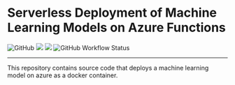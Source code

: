 # Serverless Deployment of Machine Learning Models on Azure Functions

![GitHub](https://img.shields.io/github/license/lloydhamilton/azure_deploy_model?logo=GitHub&style=plastic) ![](https://img.shields.io/badge/-Docker-blue?style=plastic&logo=Docker) ![](https://img.shields.io/badge/-AzureFunctions-blue?style=plastic&logo=AzureFunctions) ![GitHub Workflow Status](https://img.shields.io/github/workflow/status/lloydhamilton/azure_deploy_model/Build-Deploy)

<hr>


This  repository contains source code that deploys a machine learning model on azure as a docker container.

